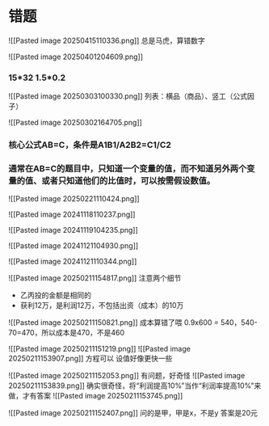# 错题



![[Pasted image 20250415110336.png]]
总是马虎，算错数字

![[Pasted image 20250401204609.png]]
### 15\*32    1.5\*0.2

![[Pasted image 20250303100330.png]]
列表：横品（商品）、竖工（公式因子）

![[Pasted image 20250302164705.png]]
### 核心公式AB=C，条件是A1B1/A2B2=C1/C2
### 通常在AB=C的题目中，只知道一个变量的值，而不知道另外两个变量的值、或者只知道他们的比值时，可以按需假设数值。

![[Pasted image 20250221110424.png]]

![[Pasted image 20241118110237.png]]

![[Pasted image 20241119104235.png]]

![[Pasted image 20241121104930.png]]

![[Pasted image 20241121110344.png]]

![[Pasted image 20250211154817.png]]
注意两个细节
- 乙丙投的金额是相同的
- 获利12万，是利润12万，不包括出资（成本）的10万

![[Pasted image 20250211150821.png]]
成本算错了喂
0.9x600 = 540，540-70=470，所以成本是470，不是460

![[Pasted image 20250211151219.png]]
![[Pasted image 20250211153907.png]]
方程可以
设值好像更快一些

![[Pasted image 20250211152053.png]]
有问题，好奇怪
![[Pasted image 20250211153839.png]]
确实很奇怪，将“利润提高10%”当作“利润率提高10%”来做，才有答案
![[Pasted image 20250211153745.png]]

![[Pasted image 20250211152407.png]]
问的是甲，甲是x，不是y
答案是20元